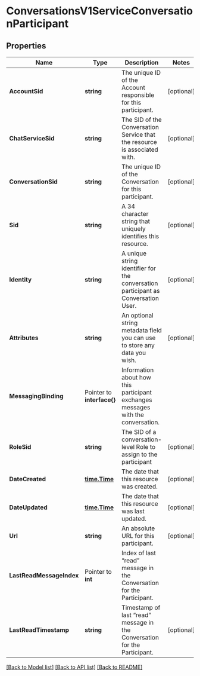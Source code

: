 # ConversationsV1ServiceConversationParticipant

## Properties

Name | Type | Description | Notes
------------ | ------------- | ------------- | -------------
**AccountSid** | **string** | The unique ID of the Account responsible for this participant. |[optional] 
**ChatServiceSid** | **string** | The SID of the Conversation Service that the resource is associated with. |[optional] 
**ConversationSid** | **string** | The unique ID of the Conversation for this participant. |[optional] 
**Sid** | **string** | A 34 character string that uniquely identifies this resource. |[optional] 
**Identity** | **string** | A unique string identifier for the conversation participant as Conversation User. |[optional] 
**Attributes** | **string** | An optional string metadata field you can use to store any data you wish. |[optional] 
**MessagingBinding** | Pointer to **interface{}** | Information about how this participant exchanges messages with the conversation. |
**RoleSid** | **string** | The SID of a conversation-level Role to assign to the participant |[optional] 
**DateCreated** | [**time.Time**](time.Time.md) | The date that this resource was created. |[optional] 
**DateUpdated** | [**time.Time**](time.Time.md) | The date that this resource was last updated. |[optional] 
**Url** | **string** | An absolute URL for this participant. |[optional] 
**LastReadMessageIndex** | Pointer to **int** | Index of last “read” message in the Conversation for the Participant. |
**LastReadTimestamp** | **string** | Timestamp of last “read” message in the Conversation for the Participant. |[optional] 

[[Back to Model list]](../README.md#documentation-for-models) [[Back to API list]](../README.md#documentation-for-api-endpoints) [[Back to README]](../README.md)


